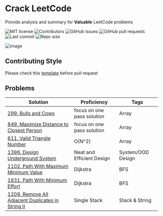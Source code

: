 # Crack LeetCode

Provide analysis and summary for **Valuable** LeetCode problems

![MIT license](https://img.shields.io/badge/License-MIT-green.svg)
![Contributors](https://img.shields.io/github/contributors/TianQ20/Crack-LeetCode)
![GitHub issues](https://img.shields.io/github/issues/TianQ20/Crack-LeetCode)
![GitHub pull requests](https://img.shields.io/github/issues-pr/TianQ20/Crack-LeetCode)
![Last commit](https://img.shields.io/github/last-commit/TianQ20/Crack-LeetCode)
![Repo size](https://img.shields.io/github/repo-size/TianQ20/Crack-LeetCode)

![image](https://user-images.githubusercontent.com/54377114/97521222-7cc2b280-1973-11eb-915b-6c07c8d82a07.png)

## Contributing Style

Please check this [template](https://github.com/TianQ20/Crack-LeetCode/blob/main/template.md) before pull request

## Problems

| Solution | Proficiency | Tags |
| -------- | -------- | --------
| [299. Bulls and Cows](https://github.com/TianQ20/Crack-LeetCode/blob/main/AlgoTogether_program/week1/required/299.md) | focus on one pass solution | Array |
| [849. Maximize Distance to Closest Person](https://github.com/TianQ20/Crack-LeetCode/blob/main/Questions/Array/849.md) | focus on one pass solution | Array |
| [611. Valid Triangle Number](https://github.com/TianQ20/Crack-LeetCode/blob/main/Questions/Array/611.%20Valid%20Triangle%20Number.md) | O(N^2) | Array |
| [1396. Design Underground System](https://github.com/TianQ20/Crack-LeetCode/blob/main/Questions/SystemDesign/1396.%20Design%20Underground%20System.md) | Neat and Efficient Design | System/OOD Design |
| [1102. Path With Maximum Minimum Value](https://github.com/TianQ20/Crack-LeetCode/blob/main/Questions/Graph/1102.%20Path%20With%20Maximum%20Minimum%20Value.md) | Dijkstra | BFS |
| [1631. Path With Minimum Effort](https://github.com/TianQ20/Crack-LeetCode/blob/main/Questions/Graph/1631.%20Path%20With%20Minimum%20Effort.md) | Dijkstra | BFS |
| [1209. Remove All Adjacent Duplicates in String II](https://leetcode.com/problems/remove-all-adjacent-duplicates-in-string-ii/) | Single Stack | Stack & String |